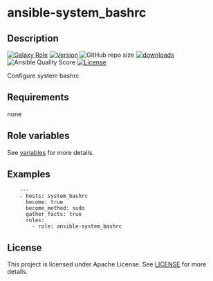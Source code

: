 # ansible-system_bashrc

## Description

[![Galaxy Role](https://img.shields.io/badge/galaxy-system_bashrc-purple?style=flat)](https://galaxy.ansible.com/lotusnoir/system_bashrc)
[![Version](https://img.shields.io/github/release/lotusnoir/ansible-system_bashrc.svg)](https://github.com/lotusnoir/ansible-system_bashrc/releases/latest)
![GitHub repo size](https://img.shields.io/github/repo-size/lotusnoir/ansible-system_bashrc?color=orange&style=flat)
[![downloads](https://img.shields.io/ansible/role/d/56927)](https://galaxy.ansible.com/lotusnoir/system_bashrc)
![Ansible Quality Score](https://img.shields.io/ansible/quality/56927)
[![License](https://img.shields.io/badge/license-Apache--2.0-brightgreen?style=flat)](https://opensource.org/licenses/Apache-2.0)

Configure system bashrc

## Requirements

none

## Role variables

See [variables](/defaults/main.yml) for more details.

## Examples

        ---
        - hosts: system_bashrc
          become: true
          become_method: sudo
          gather_facts: true
          roles:
            - role: ansible-system_bashrc


## License

This project is licensed under Apache License. See [LICENSE](/LICENSE) for more details.

